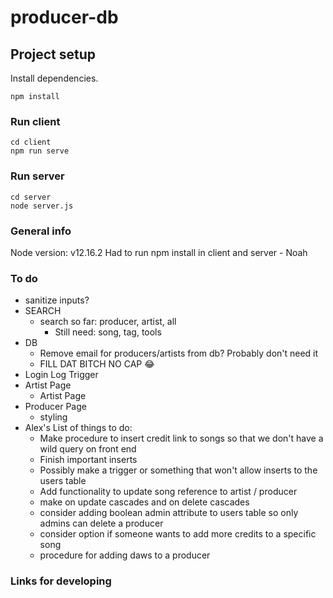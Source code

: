 # producer-db

## Project setup
Install dependencies.
```
npm install
```

### Run client
```
cd client
npm run serve
```
### Run server
```
cd server
node server.js
```
### General info
Node version: v12.16.2
Had to run npm install in client and server - Noah
### To do
* sanitize inputs?
* SEARCH
    * search so far: producer, artist, all
        * Still need: song, tag, tools
* DB  
    * Remove email for producers/artists from db? Probably don't need it
    * FILL DAT BITCH NO CAP 😂
* Login Log Trigger
* Artist Page
    * Artist Page
* Producer Page
    * styling
* Alex's List of things to do: 
    * Make procedure to insert credit link to songs so that we don't have a wild query on front end
    * Finish important inserts
    * Possibly make a trigger or something that won't allow inserts to the users table
    * Add functionality to update song reference to artist / producer
    * make on update cascades and on delete cascades
    * consider adding boolean admin attribute to users table so only admins can delete a producer
    * consider option if someone wants to add more credits to a specific song
    * procedure for adding daws to a producer 

### Links for developing
